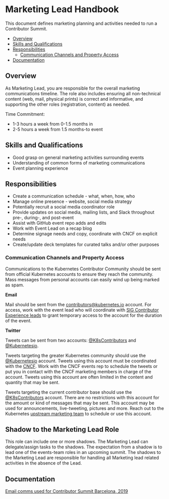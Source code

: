 # Marketing Lead Handbook

This document defines marketing planning and activities needed to run a
Contributor Summit.

- [Overview](#overview)
- [Skills and Qualifications](#skills-and-qualifications)
- [Responsibilities](#responsibilities)
  - [Communication Channels and Property Access](#communication-channels-and-property-access)
- [Documentation](#documentation)

## Overview

As Marketing Lead, you are responsible for the overall marketing communications
timeline. The role also includes ensuring all non-technical content (web, mail,
physical prints) is correct and informative, and supporting the other roles
(registration, content) as needed.

Time Commitment:
- 1-3 hours a week from 0-1.5 months in
- 2-5 hours a week from 1.5 months-to event

## Skills and Qualifications

- Good grasp on general marketing activities surrounding events  
- Understanding of common forms of marketing communications
- Event planning experience

## Responsibilities

- Create a communication schedule - what, when, how, who  
- Manage online presence - website, social media strategy  
- Potentially recruit a social media coordinator role  
- Provide updates on social media, mailing lists, and Slack throughout pre-,
  during-, and post-event
- Assist with GitHub event repo adds and edits
- Work with Event Lead on a recap blog
- Determine signage needs and copy, coordinate with CNCF on explicit needs  
- Create/update deck templates for curated talks and/or other purposes

### Communication Channels and Property Access

Communications to the Kubernetes Contributor Community should be sent from
official Kubernetes accounts to ensure they reach the community. Mass messages
from personal accounts can easily wind up being marked as spam.

**Email**

Mail should be sent from the contributors@kubernetes.io account. For access, work
with the event lead who will coordinate with [SIG Contributor Experience leads] 
to grant temporary access to the account for the duration of the event.

**Twitter**

Tweets can be sent from two accounts: [@K8sContributors] and [@Kubernetesio].

Tweets targeting the greater Kubernetes community should use the [@Kubernetesio]
account. Tweets using this account must be coordinated with the [CNCF]. Work
with the CNCF events rep to schedule the tweets or put you in contact with
the CNCF marketing members in charge of the account. Tweets using this account
are often limited in the content and quantity that may be sent.

Tweets targeting the current contributor base should use the [@K8sContributors]
account. There are no restrictions with this account for the amount or kind of
messages that may be sent. This account may be used for announcements,
live-tweeting, pictures and more. Reach out to the Kubernetes [upstream marketing
team] to schedule or use this account.


## Shadow to the Marketing Lead Role

This role can include one or more shadows. The Marketing Lead can delegate/assign
tasks to the shadows. The expectation from a shadow is to lead one of the
events-team roles in an upcoming summit. The shadows to the Marketing Lead are
responsible for handling all Marketing lead related activities in the absence of
the Lead.


## Documentation

[Email comms used for Contributor Summit Barcelona, 2019]


[Email comms used for Contributor Summit Barcelona, 2019]: /events/2019/05-contributor-summit/communications.md
[SIG Contributor Experience leads]: /sig-contributor-experience/README.md#leadership
[@K8sContributors]: https://twitter.com/K8sContributors
[@Kubernetesio]: https://twitter.com/kubernetesio
[CNCF]: https://www.cncf.io/
[upstream marketing team]: /communication/contributor-comms/README.md
